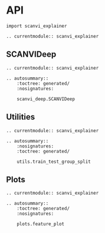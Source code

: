 # API

```
import scanvi_explainer
```

```{eval-rst}
.. currentmodule:: scanvi_explainer

```

## SCANVIDeep

```{eval-rst}
.. currentmodule:: scanvi_explainer
```

```{eval-rst}
.. autosummary::
    :toctree: generated/
    :nosignatures:

    scanvi_deep.SCANVIDeep
```

## Utilities

```{eval-rst}
.. currentmodule:: scanvi_explainer
```

```{eval-rst}
.. autosummary::
    :nosignatures:
    :toctree: generated/

    utils.train_test_group_split
```

## Plots

```{eval-rst}
.. currentmodule:: scanvi_explainer
```

```{eval-rst}
.. autosummary::
    :toctree: generated/
    :nosignatures:

    plots.feature_plot
```
